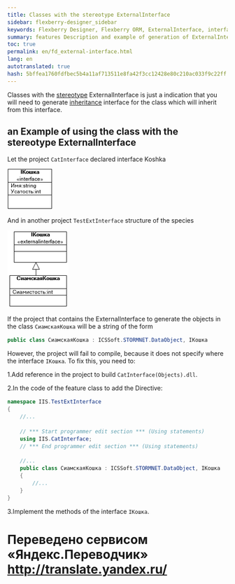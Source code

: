```yaml
--- 
title: Classes with the stereotype ExternalInterface 
sidebar: flexberry-designer_sidebar 
keywords: Flexberry Designer, Flexberry ORM, ExternalInterface, interface, inheritance, example 
summary: features Description and example of generation of ExternalInterface 
toc: true 
permalink: en/fd_external-interface.html 
lang: en 
autotranslated: true 
hash: 5bffea1760fdfbec5b4a11af713511e8fa42f3cc12428e80c210ac033f9c22ff 
--- 
```


Classes with the [stereotype](fd_key-concepts.html) ExternalInterface is just a indication that you will need to generate [inheritance](fd_inheritance.html) interface for the class which will inherit from this interface. 

## an Example of using the class with the stereotype ExternalInterface 

Let the project `CatInterface` declared interface Koshka 

![](/images/pages/products/flexberry-designer/class-diagram/interface-i-cat.png) 

And in another project `TestExtInterface` structure of the species 

![](/images/pages/products/flexberry-designer/class-diagram/ext-interface-i-cat.png) 

If the project that contains the ExternalInterface to generate the objects in the class `СиамскаяКошка` will be a string of the form 

```csharp
public class СиамскаяКошка : ICSSoft.STORMNET.DataObject, IКошка
``` 
However, the project will fail to compile, because it does not specify where the interface `IКошка`. To fix this, you need to: 

1.Add reference in the project to build `CatInterface(Objects).dll`. 

2.In the code of the feature class to add the Directive: 

```csharp
namespace IIS.TestExtInterface
{
	//... 
	
    // *** Start programmer edit section *** (Using statements) 
    using IIS.CatInterface;
    // *** End programmer edit section *** (Using statements) 
	
	//... 
    public class СиамскаяКошка : ICSSoft.STORMNET.DataObject, IКошка
    {
		//... 
	}
}
``` 

3.Implement the methods of the interface `IКошка`. 




 # Переведено сервисом «Яндекс.Переводчик» http://translate.yandex.ru/